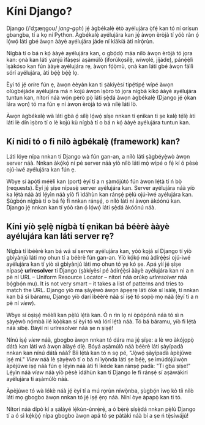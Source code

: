 # Kíni Django?

Django (/ˈdʒæŋɡoʊ/ *jang-goh*) jẹ́ àgbékalẹ̀ ètò ayélujára ọ̀fẹ́ kan tó ní orísun gbangba, tí a kọ ní Python. Àgbékalẹ̀ ayélujára kan jẹ́ àwọn èròjà tí yóò ràn ọ́ lọ́wọ́ láti gbé àwọn ààyè ayélujára jáde ní kíákíá àti nírọ̀rùn.

Nígbà tí o bá n kọ́ ààyè ayélujára kan, o gbọ́dọ̀ máa nílò àwọn èròjà tó jọra kan: ọnà kan láti yanjú ìfàṣẹsí aṣàmúlò (ìforúkọsílẹ̀, wíwọlé, jíjáde), pánẹ́ẹ̀lì ìṣàkóso kan fún ààyè ayélujára rẹ, àwọn fọ́ọ̀mù, ọnà kan láti gbé àwọn fáìlì sórí ayélujára, àti bẹ́ẹ̀ bẹ́ẹ̀ lọ.

Èyí tó jẹ́ oríre fún ẹ, àwọn èèyàn kan ti ṣàkíyèsí tipẹ́tipẹ́ wípé àwọn olùgbéjáde ayélujára má n kojú àwọn ìṣòro tó jọra nígbà kíkọ́ ààyè ayélujára tuntun kan, nítorí náà wọ́n pèrò pọ̀ láti ṣẹ̀dá àwọn àgbékalẹ̀ (Django jẹ́ ọ̀kan lára wọn) tó ma fún ẹ ní àwọn èròjà tó wà nílẹ̀ láti lò.

Àwọn àgbékalẹ̀ wà láti gbà ọ́ sílẹ̀ lọ́wọ́ ṣíṣe nnkan tí ẹnìkan ti ṣe kalẹ̀ tẹ́lẹ̀ àti láti lè dín ìṣòro tí o lè kojú kù nígbà tí o bá n kọ́ ààyè ayélujára tuntun kan.

## Kí nìdí tó o fi nílò àgbékalẹ̀ (framework) kan?

Láti lóye nípa nnkan tí Django wà fún gan-an, a nílò láti ṣàgbéyẹ̀wò àwọn server náà. Nnkan àkọ́kọ́ ní pé server náà yíò nílò láti mọ̀ wípé o fẹ́ kí ó pèsè ojú-ìwé ayélujára kan fún ẹ.

Wòye sí àpótì méèlì kan (port) èyí tí a n ṣàmójútó fún àwọn lẹ́tà tí ń bọ̀ (requests). Èyí jẹ́ ṣíṣe nípasẹ̀ server ayélujára kan. Server ayélujára náà yíò ka lẹ́tà náà àti lẹ́yìn náà yíò fi ìdáhùn kan ránṣẹ́ pẹ̀lú ojú-ìwé ayélujára kan. Ṣùgbọ́n nígbà tí o bá fẹ́ fi nnkan ránṣẹ́, o nílò láti ní àwọn àkóónú kan. Django jẹ́ nnkan kan tí yóò ràn ọ́ lọ́wọ́ láti ṣẹ̀dá àkóónú náà.

## Kíni yíò ṣẹlẹ̀ nígbà tí ẹnìkan bá béèrè ààyè ayélujára kan láti server rẹ?

Nígbà tí ìbéèrè kan bá wá sí server ayélujára kan, yóò kọjá sí Django tí yíò gbìyànjú láti mọ ohun tí a béèrè fún gan-an. Yíò kọ́kọ́ mú àdírẹ́ẹ̀sì ojú-ìwé ayélujára kan tí yíò sì gbìyànjú láti mọ ohun tó yẹ kó ṣe. Apá yìí jẹ́ ṣíṣe nípasẹ̀ **urlresolver** ti Django (ṣàkíyèsí pé àdírẹ́ẹ̀sì ààyè ayélujára kan ni a n pè ní URL – Uniform Resource Locator – nítorí náà orúkọ *urlresolver* náà bọ́gbọ́n mu). It is not very smart – it takes a list of patterns and tries to match the URL. Django yíò ma ṣàyẹ̀wò àwọn àpẹẹrẹ láti òkè sí ìsàlẹ̀, tí nnkan kan bá sì báramu, Django yíò darí ìbéèrè náà sí iṣẹ́ tó sopọ̀ mọ náà (èyí tí a n pè ní *view*).

Wòye sí òṣìṣẹ́ méèlì kan pẹ̀lú lẹ́tà kan. Ó n rìn lọ ní òpópónà náà tó sì n ṣàyẹ̀wò nọ́mbà ilé kọ̀ọ̀kan sí èyí tó wà lórí lẹ́tà náà. Tó bá báramu, yíò fi lẹ́tà náà síbẹ̀. Báyìí ni urlresolver náà ṣe n ṣiṣẹ́!

Nínú iṣẹ́ *view* náà, gbogbo àwọn nnkan tó dára ma jẹ́ ṣíṣe: a lè wo àkójọpọ̀ dátà kan láti wá àwọn àlàyé díẹ̀. Bóyá aṣàmúlò náà béèrè láti ṣàyípadà nnkan kan nínú dátà náà? Bíi lẹ́tà kan tó n sọ pé, "Jọ̀wọ́ ṣàyípadà àpèjúwe iṣẹ́ mi." *View* náà lè ṣàyẹ̀wò tí o bá ní ìyọ̀nda láti ṣe bẹ́ẹ̀, ṣe ìmúdójúìwọ̀n àpèjúwe iṣẹ́ náà fún ẹ lẹ́yìn náà àti fi ìkéde kan ránṣẹ́ padà: "Ti gba ṣíṣe!" Lẹ́yìn náà *view* náà yíò pèsè ìdáhùn kan tí Django le fi ránṣẹ́ sí aṣàwákiri ayélujára ti aṣàmúlò náà.

Àpèjúwe tó wà lókè náà jẹ́ èyí tí a mú rọrùn níwọ̀nba, ṣùgbọ́n ìwọ kò tíì nílò láti mọ gbogbo àwọn nnkan tó jẹ́ iṣẹ́ ẹ̀rọ náà. Níní òye àpapọ̀ kan ti tó.

Nítorí náà dípò kí a ṣàlàyé lẹ́kùn-únrẹ́rẹ́, a ó bẹ̀rẹ̀ ṣíṣẹ̀dá nnkan pẹ̀lú Django tí a ó sì kẹ́kọ̀ọ́ nípa gbogbo àwọn apá tó ṣe pàtàkì náà bí a ṣe ń tẹ̀síwájú!